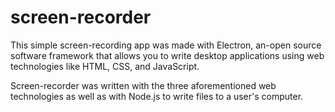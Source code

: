 # screen-recorder

This simple screen-recording app was made with Electron, an-open source software framework that allows you to write desktop applications using web technologies like HTML, CSS, and JavaScript.

Screen-recorder was written with the three aforementioned web technologies as well as with Node.js to write files to a user's computer.
